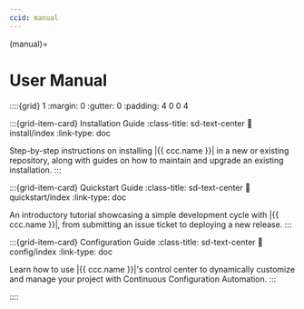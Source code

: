 ```yaml
---
ccid: manual
---
```


(manual)=
# User Manual

::::{grid} 1
:margin: 0
:gutter: 0
:padding: 4 0 0 4


:::{grid-item-card} Installation Guide
:class-title: sd-text-center
:link: install/index
:link-type: doc

Step-by-step instructions on installing |{{ ccc.name }}| in a new or existing repository,
along with guides on how to maintain and upgrade an existing installation.
:::


:::{grid-item-card} Quickstart Guide
:class-title: sd-text-center
:link: quickstart/index
:link-type: doc

An introductory tutorial showcasing a
simple development cycle with |{{ ccc.name }}|,
from submitting an issue ticket to deploying a new release.
:::


:::{grid-item-card} Configuration Guide
:class-title: sd-text-center
:link: config/index
:link-type: doc

Learn how to use |{{ ccc.name }}|'s control center
to dynamically customize and manage your project with
Continuous Configuration Automation.
:::


<!--

:::{grid-item-card} Repository
:link: repo/index
:link-type: doc
:class-title: sd-text-center

Introduction to your Git/Github repository,
its directory structure, contents, and settings,
along with guides on how to customize and manage it.
:::


:::{grid-item-card} Issue Tracking System
:link: its/index
:link-type: doc
:class-title: sd-text-center


:::



:::{grid-item-card} Branch Types
:link: branches
:link-type: branches
:class-title: sd-text-center

A detailed overview of the different branch types created, managed, and used by |{{ccc.name}}|.
:::

:::{grid-item-card} Commit Types
:link: commits
:link-type: commits
:class-title: sd-text-center

A detailed overview of the different commit types created, managed, and used by |{{ccc.name}}|.
:::

:::{grid-item-card} Label Types
:link: labels
:link-type: labels
:class-title: sd-text-center

A detailed overview of the different label types created, managed, and used by |{{ccc.name}}|.
:::

:::{grid-item-card} Workflows
:link: workflows/index
:link-type: doc
:class-title: sd-text-center

An extensive summary of the continuous integration, deployment, and testing (CI/CD/CT) workflows
implemented by |{{ccc.name}}|, and how they are used to fully automate
the entire software development process of your project.
:::



:::{grid-item-card} Fundamentals
:class-title: sd-text-center
:link: fundamentals/index
:link-type: doc

Detailed explanation of fundamental concepts and features in |{{ ccc.name }}|,
to help you understand and and utilize the full potential of your project's
development environment and workflows.
:::




:::{grid-item-card} Usage
:class-title: sd-text-center
:link: usage/index
:link-type: doc

An in-depth guide on how to use |{{ ccc.name}}|'s various features and functionalities
in your software development process.
:::

:::{grid-item-card} Technical
:class-title: sd-text-center
:link: technical/index
:link-type: doc

Technical details on |{{ ccc.name }}|'s architecture, implementation, and infrastructure,
along with instructions on how to update, extend, and customize it.
:::






:::{grid-item-card} Development Cycle
:class-title: sd-text-center
:link: dev/index
:link-type: doc

A step-by-step guide to various cycles of your software development process with |{{ ccc.name }}|.
:::

:::{grid-item-card} Package
:class-title: sd-text-center
:link: package/index
:link-type: doc

Instructions on developing your Python package with |{{ ccc.name }}|.
:::

:::{grid-item-card} Test Suite
:class-title: sd-text-center
:link: tests/index
:link-type: doc

Instructions on developing the test suite of your package with |{{ ccc.name }}|.
:::

:::{grid-item-card} Website
:class-title: sd-text-center
:link: website/index
:link-type: doc

Instructions on developing the documentation website of your project with |{{ ccc.name }}|.
:::

:::{grid-item-card} Infrastructure
:class-title: sd-text-center
:link: infrastructure/index
:link-type: doc
:margin: 3 3 auto auto


This technical guide provides detailed information on the implementation details
and other technical aspects of |{{ ccc.name }}|.
It is more geared towards developers who are interested in contributing to |{{ ccc.name }}|,
or auditing the source code for security and other purposes.

A comprehensive overview of |{{ ccc.name }}|'s architecture,
implementation, and infrastructure.
:::

-->

::::
